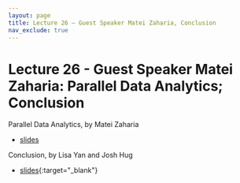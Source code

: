 ```yaml
---
layout: page
title: Lecture 26 – Guest Speaker Matei Zaharia, Conclusion
nav_exclude: true
---
```


# Lecture 26 - Guest Speaker Matei Zaharia: Parallel Data Analytics; Conclusion

Parallel Data Analytics, by Matei Zaharia
- [slides](https://github.com/DS-100/sp22/blob/e9afb7722c77f7b7ae2223469817fd1d521f342e/resources/assets/lectures/lec26/data100-spark.pdf)

Conclusion, by Lisa Yan and Josh Hug
- [slides](https://docs.google.com/presentation/d/1ScuD4Cdf75sbScMMZphLdknja7ugzSW6e-7hQhv8K04/edit?usp=sharing){:target="_blank"}

<!--
- [slides](https://docs.google.com/presentation/d/1WvZQxcuKNkyJDlG-eLWneZ2Pzxxg8A7x1CVSTF6ekjE/edit?usp=sharing)
- [video playlist](https://youtube.com/playlist?list=PLQCcNQgUcDfqNEK_WO1rY2JhUHnSmku7O)
- [code](https://data100.datahub.berkeley.edu/hub/user-redirect/git-sync?repo=https://github.com/DS-100/fa21&subPath=lec/lec26/)

A reminder – the right column of the table below contains _Quick Checks_. These are **not** required but suggested to help you check your understanding.

<table>
<colgroup>
<col style="width: 25%" />
<col style="width: 25%" />
<col style="width: 25%" />
</colgroup>
<thead>
<tr class="header">
<th></th>
<th>Video</th>
<th>Quick Check</th>
</tr>
</thead>
<tbody>
<tr>
<td><strong>26.1</strong> <br />Introduction to clustering. Examples of clustering in practice.</td>
<td><iframe width="300" height="" src="https://youtube.com/embed/TBcTRy-kOpY" frameborder="0" allow="accelerometer; autoplay; encrypted-media; gyroscope; picture-in-picture" allowfullscreen=""></iframe></td>
<td><a href="https://forms.gle/devqeBxKyB4ewFZ4A" target="\_blank">26.1</a></td>
</tr>
<tr>
<td><strong>26.2</strong> <br />The K-Means clustering algorithm. Example of K-Means clustering.</td>
<td><iframe width="300" height="" src="https://youtube.com/embed/ENMPHat4zN4" frameborder="0" allow="accelerometer; autoplay; encrypted-media; gyroscope; picture-in-picture" allowfullscreen=""></iframe></td>
<td><a href="https://forms.gle/ApeovTtLGz2YM2gWA" target="\_blank">26.2</a></td>
</tr>
<tr>
<td><strong>26.3</strong> <br />Loss functions for K-Means. Inertia and distortion. Optimizing inertia.</td>
<td><iframe width="300" height="" src="https://youtube.com/embed/YQ2wFOnkelg" frameborder="0" allow="accelerometer; autoplay; encrypted-media; gyroscope; picture-in-picture" allowfullscreen=""></iframe></td>
<td><a href="https://forms.gle/q4NfGwZodS2fAwCX8" target="\_blank">26.3</a></td>
</tr>
<tr>
<td><strong>26.4</strong> <br />Agglomerative clustering as an alternative to K-Means. Example of agglomerative clustering. Dendrograms and other clustering algorithms.</td>
<td><iframe width="300" height="" src="https://youtube.com/embed/9bujIWoCJV0" frameborder="0" allow="accelerometer; autoplay; encrypted-media; gyroscope; picture-in-picture" allowfullscreen=""></iframe></td>
<td><a href="https://forms.gle/qRkckNahvC6EPr8C8" target="\_blank">26.4</a></td>
</tr>
<tr>
<td><strong>26.5</strong> <br />Picking the number of clusters. The elbow method and silhouette scores. Summary of clustering and machine learning.</td>
<td><iframe width="300" height="" src="https://youtube.com/embed/Qu_9gaxTXLA" frameborder="0" allow="accelerometer; autoplay; encrypted-media; gyroscope; picture-in-picture" allowfullscreen=""></iframe></td>
<td><a href="https://forms.gle/VihmRVVwmCnVNZPP6" target="\_blank">26.5</a></td>
</tr>
</tbody></table>
-->
